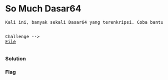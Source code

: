 <h1><b>So Much Dasar64</b></h1>
<pre>
Kali ini, banyak sekali Dasar64 yang terenkripsi. Coba bantu decode dong

Challenge --> <a href='https://mega.nz/file/0lZzHIya#nWQWU1MbZemV-n-YIQNMB7UyZCf-TDI42XAHl5wPKws'>File</a>
</pre>
<h3><b>Solution</b></h3>
<p></p>
<h3><b>Flag</b></h3>
<pre>
</pre>
